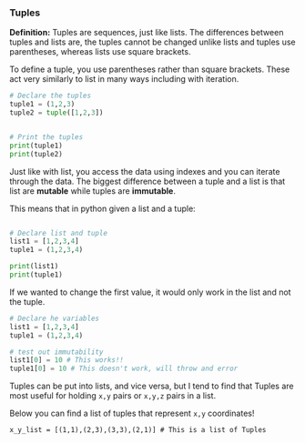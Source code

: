 

### Tuples

**Definition:** Tuples are sequences, just like lists. The differences between tuples and lists are, the tuples cannot be changed unlike lists and tuples use parentheses, whereas lists use square brackets.

To define a tuple, you use parentheses rather than square brackets.  These act very similarly to list in many ways including with iteration.

```python
# Declare the tuples
tuple1 = (1,2,3)
tuple2 = tuple([1,2,3])


# Print the tuples
print(tuple1)
print(tuple2)
```
Just like with list, you access the data using indexes and you can iterate through the data.  The biggest difference between a tuple and a list is that list are **mutable** while tuples are **immutable**.

This means that in python given a list and a tuple:

```python

# Declare list and tuple
list1 = [1,2,3,4]
tuple1 = (1,2,3,4)

print(list1)
print(tuple1)
```

If we wanted to change the first value, it would only work in the list and not the tuple.

```python
# Declare he variables
list1 = [1,2,3,4]
tuple1 = (1,2,3,4)

# test out immutability
list1[0] = 10 # This works!!
tuple1[0] = 10 # This doesn't work, will throw and error
```

Tuples can be put into lists, and vice versa, but I tend to find that Tuples are most useful for holding `x,y` pairs or `x,y,z` pairs in a list.

Below you can find a list of tuples that represent `x,y` coordinates!

```
x_y_list = [(1,1),(2,3),(3,3),(2,1)] # This is a list of Tuples
```
